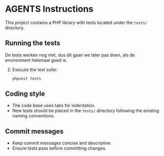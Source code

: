 # AGENTS Instructions

This project contains a PHP library with tests located under the `tests/` directory.

## Running the tests
De tests werken nog niet, dus dit gaan we later pas doen, als de environment helemaal goed is.

2. Execute the test suite:
   ```bash
   phpunit tests
   ```
  
## Coding style
- The code base uses tabs for indentation.
- New tests should be placed in the `tests/` directory following the existing naming conventions.

## Commit messages
- Keep commit messages concise and descriptive.
- Ensure tests pass before committing changes.
